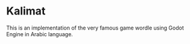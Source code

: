 # Kalimat

This is an implementation of the very famous game wordle using Godot Engine in Arabic language.

